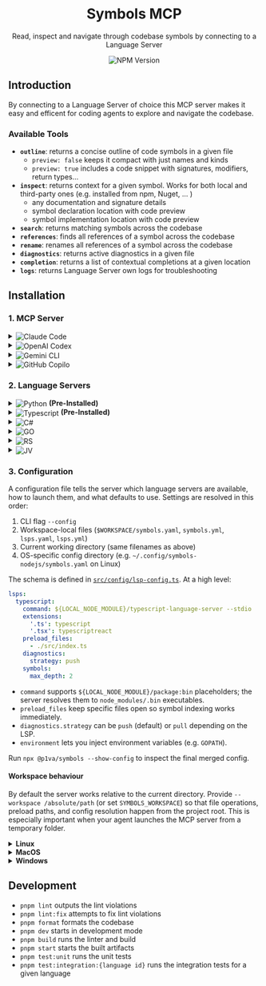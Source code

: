 <div align="center">

# Symbols MCP

Read, inspect and navigate through codebase symbols by connecting to a Language Server

![NPM Version](https://img.shields.io/npm/v/%40p1va%2Fsymbols?style=flat)


</div>

## Introduction

By connecting to a Language Server of choice this MCP server makes it easy and efficent for coding agents to explore and navigate the codebase.

### Available Tools

- **`outline`**: returns a concise outline of code symbols in a given file
  - `preview: false` keeps it compact with just names and kinds
  - `preview: true` includes a code snippet with signatures, modifiers, return types...
- **`inspect`**: returns context for a given symbol. Works for both local and third-party ones (e.g. installed from npm, Nuget, ... )
  - any documentation and signature details
  - symbol declaration location with code preview
  - symbol implementation location with code preview
- **`search`**: returns matching symbols across the codebase
- **`references`**: finds all references of a symbol across the codebase
- **`rename`**: renames all references of a symbol across the codebase
- **`diagnostics`**: returns active diagnostics in a given file
- **`completion`**: returns a list of contextual completions at a given location
- **`logs`**: returns Language Server own logs for troubleshooting

## Installation

### 1. MCP Server

<details>
<summary>
<div style="display: inline-block;">
<img src="https://img.shields.io/badge/Claude_Code-555?logo=claude" alt="Claude Code" style="vertical-align: middle;">
</div>
</summary>

Add this to `.mcp.json`

```json
{
  "mcpServers": {
    "symbols": {
      "command": "npx",
      "args": ["-y", "@p1va/symbols@latest"]
    }
  }
}
```

or

```sh
claude mcp add symbols -- npx -y @p1va/symbols@latest
```
</details>

<details><summary><img src="https://img.shields.io/badge/OpenAI_Codex-%23412991?logo=openai&logoColor=white" alt="OpenAI Codex" style="vertical-align: middle;"></summary>

Add this to `$HOME/.codex/config.toml`

```toml
[mcp_servers.symbols]
command = "npx"
args = ["-y", "@p1va/symbols@latest"]
```
</details>

<details><summary><img src="https://img.shields.io/badge/Gemini_CLI-8E75B2?logo=google%20gemini&logoColor=white" alt="Gemini CLI" style="vertical-align: middle;"></summary>

Add this to `.gemini/settings.json`

```json
{
  "mcpServers": {
    "symbols": {
      "command": "npx",
      "args": ["-y", "@p1va/symbols@latest"],
      "env": {},
      "cwd": ".",
      "timeout": 30000,
      "trust": true
    }
  }
}
```
</details>

<details>

<summary><img src="https://img.shields.io/badge/GitHub_Copilot-8957E5?logo=github-copilot&logoColor=white" alt="GitHub Copilo" style="vertical-align: middle;"></summary>

Add this to `.vscode/mcp.json`

```json
{
  "servers": {
    "symbols": {
      "type": "stdio",
      "command": "npx",
      "args": ["-y", "@p1va/symbols@latest"]
    }
  }
}
```

</details>

### 2. Language Servers

<details>
<summary>
<img src="https://img.shields.io/badge/PY-3670A0?&logo=python&logoColor=ffdd54" alt="Python" style="vertical-align: middle;">
<b>(Pre-Installed)</b>
</summary>

### Python's Pyright

#### Installation

[Pyright]() is already installed as a dependecies of this MCP server and doesn't need installation

#### Configuration

A default configuration for Pyright is created during startup so things *should* work out of the box

#### Troubleshooting

A symptom of Pyright not being properly configured is the `diagnostics` tool only reporting module import errors even when none appear in the IDE.

You can update your `pyproject.toml` to correctly point it to the virtual environment location.

```toml
[tool.pyright]
venvPath = "."
venv = ".venv"
```

</details>


<details>
<summary>
<img src="https://img.shields.io/badge/TS-%23007ACC.svg?logo=typescript&logoColor=white" alt="Typescript" style="vertical-align: middle;">
<b>(Pre-Installed)</b>
</summary>

### Installation

```sh
npm install -g typescript typescript-language-server
```

To double-check the outcome of the installation run the command below

```sh
typescript-language-server --stdio
```

You should see the language server start and wait for LSP messages.

</details>

<details>
<summary>
<img src="https://img.shields.io/badge/CS-blueviolet?logo=dotnet" alt="C#" style="vertical-align: middle;">
<b></b>
</summary>

### Installation

The official Csharp Language Server is distributed over nuget as a self-contained executable.

To download it via the `dotnet` command, create a temporary project file named `ServerDownload.csproj` with the following content:

```xml
<Project Sdk="Microsoft.NET.Sdk">
  <PropertyGroup>
    <PackageNameBase>Microsoft.CodeAnalysis.LanguageServer</PackageNameBase>
    <PackageVersion>5.0.0-1.25353.13</PackageVersion>
    <RestorePackagesPath  Condition=" '$(RestorePackagesPath)' == '' ">/tmp/lsp-download</RestorePackagesPath>
    <ServerPath Condition=" '$(DownloadPath)' == '' ">./LspServer/</ServerPath>
    <TargetFramework>net9.0</TargetFramework>
    <DisableImplicitNuGetFallbackFolder>true</DisableImplicitNuGetFallbackFolder>
    <AutomaticallyUseReferenceAssemblyPackages>false</AutomaticallyUseReferenceAssemblyPackages>
    <RestoreSources>
      https://pkgs.dev.azure.com/azure-public/vside/_packaging/vs-impl/nuget/v3/index.json
    </RestoreSources>
  </PropertyGroup>
  <ItemGroup>
    <PackageDownload Include="$(PackageNameBase).$(Platform)" version="[$(PackageVersion)]" />
  </ItemGroup>
  <Target Name="SimplifyPath" AfterTargets="Restore">
    <PropertyGroup>
      <PackageIdFolderName>$(PackageNameBase.ToLower()).$(Platform.ToLower())</PackageIdFolderName>
      <PackageContentPath>$(RestorePackagesPath)/$(PackageIdFolderName)/$(PackageVersion)/content/LanguageServer/$(Platform)/</PackageContentPath>
    </PropertyGroup>
    <ItemGroup>
      <ServerFiles Include="$(PackageContentPath)**/*" />
    </ItemGroup>
    <Copy SourceFiles="@(ServerFiles)" DestinationFolder="$(ServerPath)%(RecursiveDir)" />
    <RemoveDir Directories="$(RestorePackagesPath)" />
  </Target>
</Project>
```

Then pick the platform identifier matching your machine

- `win-x64`
- `win-arm64`
- `linux-x64`
- `linux-arm64`
- `linux-musl-x64`
- `linux-musl-arm64`
- `osx-x64`
- `osx-arm64`
- `neutral`

Finally restore the temporary project to download the Language Server to the `ServerPath` location

```sh
dotnet restore ServerDownload.csproj \
  /p:Platform=YOUR-PLATFORM-ID \
  /p:ServerPath=$HOME/.csharp-lsp/
```

To double-check the outcome of the installation run the command below

```sh
$HOME/.csharp-lsp/Microsoft.CodeAnalysis.LanguageServer --version
```
</details>


<details>
<summary>
<img src="https://img.shields.io/badge/GO-%2300ADD8.svg?logo=go&logoColor=white" alt="GO" style="vertical-align: middle;">
<b></b>
</summary>

### Installation

```sh
go install golang.org/x/tools/gopls@latest
```

To double-check the outcome of the installation run the command below

```sh
gopls version
```

</details>

<details>
<summary>
<img src="https://img.shields.io/badge/RS-%23000000.svg?logo=rust&logoColor=white" alt="RS" style="vertical-align: middle;">
<b></b>
</summary>

### Installation

```sh
rustup component add rust-analyzer
```

To double-check the outcome of the installation run the command below

```sh
rust-analyzer --version
```

</details>

<details>
<summary>
<img src="https://img.shields.io/badge/JV-ED8B00?logo=openjdk&logoColor=white
" alt="JV" style="vertical-align: middle;">
<b></b>
</summary>

### Installation

</details>


### 3. Configuration

A configuration file tells the server which language servers are available, how to launch them, and what defaults to use. Settings are resolved in this order:

1. CLI flag `--config`
2. Workspace-local files (`$WORKSPACE/symbols.yaml`, `symbols.yml`, `lsps.yaml`, `lsps.yml`)
3. Current working directory (same filenames as above)
4. OS-specific config directory (e.g. `~/.config/symbols-nodejs/symbols.yaml` on Linux)

The schema is defined in [`src/config/lsp-config.ts`](src/config/lsp-config.ts). At a high level:

```yaml
lsps:
  typescript:
    command: ${LOCAL_NODE_MODULE}/typescript-language-server --stdio
    extensions:
      '.ts': typescript
      '.tsx': typescriptreact
    preload_files:
      - ./src/index.ts
    diagnostics:
      strategy: push
    symbols:
      max_depth: 2
```

- `command` supports `${LOCAL_NODE_MODULE}/package:bin` placeholders; the server resolves them to `node_modules/.bin` executables.
- `preload_files` keep specific files open so symbol indexing works immediately.
- `diagnostics.strategy` can be `push` (default) or `pull` depending on the LSP.
- `environment` lets you inject environment variables (e.g. `GOPATH`).

Run `npx @p1va/symbols --show-config` to inspect the final merged config.

#### Workspace behaviour

By default the server works relative to the current directory. Provide `--workspace /absolute/path` (or set `SYMBOLS_WORKSPACE`) so that file operations, preload paths, and config resolution happen from the project root. This is especially important when your agent launches the MCP server from a temporary folder.

<details>

<summary><b>Linux</b></summary>

```sh
mkdir -p ~/.config/symbols-nodejs && curl -o ~/.config/symbols-nodejs/symbols.yaml https://raw.githubusercontent.com/p1va/symbols/refs/heads/main/examples/configs/all-lsps.yaml
```

</details>

<details>

<summary><b>MacOS</b></summary>

```sh
mkdir -p ~/Library/Preferences/symbols-nodejs && curl -o ~/Library/Preferences/symbols-nodejs/symbols.yaml https://raw.githubusercontent.com/p1va/symbols/refs/heads/main/examples/configs/all-lsps.yaml
```

</details>

<details>

<summary><b>Windows</b></summary>

```sh
mkdir "%APPDATA%\symbols-nodejs\Config" && curl -o "%APPDATA%\symbols-nodejs\Config\symbols.yaml" https://raw.githubusercontent.com/p1va/symbols/refs/heads/main/examples/configs/all-lsps.yaml
```

</details>

## Development

- `pnpm lint` outputs the lint violations
- `pnpm lint:fix` attempts to fix lint violations
- `pnpm format` formats the codebase
- `pnpm dev` starts in development mode
- `pnpm build` runs the linter and build
- `pnpm start` starts the built artifacts
- `pnpm test:unit` runs the unit tests
- `pnpm test:integration:{language id}` runs the integration tests for a given language
